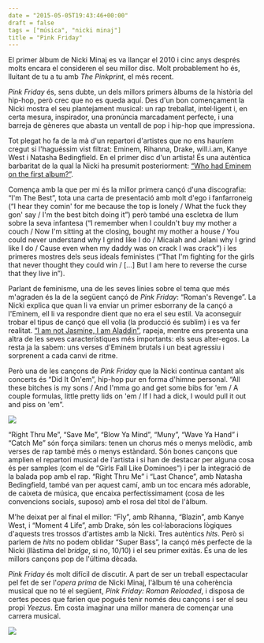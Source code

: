 ```yaml
---
date = "2015-05-05T19:43:46+00:00"
draft = false
tags = ["música", "nicki minaj"]
title = "Pink Friday"
---
```

El primer àlbum de Nicki Minaj es va llançar el 2010 i cinc anys després molts encara el consideren el seu millor disc. Molt probablement ho és, lluitant de tu a tu amb *The Pinkprint*, el més recent. 

<!-- more -->

*Pink Friday* és, sens dubte, un dels millors primers àlbums de la història del hip-hop, però crec que no es queda aquí. Des d'un bon començament la Nicki mostra el seu plantejament musical: un rap treballat, intel·ligent i, en certa mesura, inspirador, una pronúncia marcadament perfecte, i una barreja de gèneres que abasta un ventall de pop i hip-hop que impressiona.

Tot plegat ho fa de la mà d'un repartori d'artistes que no ens hauríem cregut si l'haguéssim vist filtrat: Eminem, Rihanna, Drake, will.i.am, Kanye West i Natasha Bedingfield. En el primer disc d'un artista! És una autèntica barbaritat de la qual la Nicki ha presumit posteriorment: [“Who had Eminem on the first album?”](http://genius.com/4533657).

Comença amb la que per mi és la millor primera cançó d'una discografia: “I'm The Best”, tota una carta de presentació amb molt d'ego i fanfarroneig (“I hear they comin' for me because the top is lonely / What the fuck they gon' say / I'm the best bitch doing it”) però també una escletxa de llum sobre la seva infantesa (“I remember when I couldn't buy my mother a couch / Now I'm sitting at the closing, bought my mother a house / You could never understand why I grind like I do / Micaiah and Jelani why I grind like I do / Cause even when my daddy was on crack I was crack”) i les primeres mostres dels seus ideals feministes (“That I'm fighting for the girls that never thought they could win / [...] But I am here to reverse the curse that they live in”).

Parlant de feminisme, una de les seves línies sobre el tema que més m'agraden és la de la següent cançó de *Pink Friday*: “Roman's Revenge”. La Nicki explica que quan li va enviar un primer esborrany de la cançó a l'Eminem, ell li va respondre dient que no era el seu estil. Va aconseguir trobar el tipus de cançó que ell volia (la producció és sublim) i es va fer realitat. [“I am not Jasmine, I am Aladdin”](http://genius.com/48885/Nicki-minaj-romans-revenge/I-am-not-jasmine-i-am-aladdin), rapeja, mentre ens presenta una altra de les seves característiques més importants: els seus alter-egos. La resta ja la sabem: uns verses d'Eminem brutals i un beat agressiu i sorprenent a cada canvi de ritme.

Però una de les cançons de *Pink Friday* que la Nicki continua cantant als concerts és “Did It On'em”, hip-hop pur en forma d'himne personal. “All these bitches is my sons / And I'mma go and get some bibs for 'em / A couple formulas, little pretty lids on 'em / If I had a dick, I would pull it out and piss on 'em”. 

<img class="pImageFull" src="http://i.imgur.com/VkcWHSD.jpg" />

“Right Thru Me”, “Save Me”, “Blow Ya Mind”, “Muny”, “Wave Ya Hand” i “Catch Me” són força similars: tenen un chorus més o menys melòdic, amb verses de rap també més o menys estàndard. Són bones cançons que amplien el repartori musical de l'artista i si han de destacar per alguna cosa és per samples (com el de “Girls Fall Like Dominoes”) i per la integració de la balada pop amb el rap. “Right Thru Me” i “Last Chance”, amb Natasha Bedingfield, també van per aquest camí, amb un toc encara més adorable, de caixeta de música, que encaixa perfectíssimament (cosa de les convencions socials, suposo) amb el rosa del títol de l'àlbum.

M'he deixat per al final el millor: “Fly”, amb Rihanna, “Blazin”, amb Kanye West, i “Moment 4 Life”, amb Drake, són les col·laboracions lògiques d'aquests tres trossos d'artistes amb la Nicki. Tres autèntics *hits*. Però si parlem de *hits* no podem oblidar “Super Bass”, la cançó més perfecte de la Nicki (llàstima del *bridge*, si no, 10/10) i el seu primer exitàs. És una de les millors cançons pop de l'última dècada.

*Pink Friday* és molt difícil de discutir. A part de ser un treball espectacular pel fet de ser l'*opera prima* de Nicki Minaj, l'àlbum té una coherència musical que no té el següent, *Pink Friday: Roman Reloaded*, i disposa de certes peces que farien que pogués tenir només deu cançons i ser el seu propi *Yeezus*. Em costa imaginar una millor manera de començar una carrera musical.

<span class="fa fa-heart"> </span> <span class="fa fa-heart"> </span> <span class="fa fa-heart"> </span> <span class="fa fa-heart"> </span> <span class="fa fa-heart"> </span>

<img id="splashFade" src="http://i.imgur.com/aNgbw4p.png"/> 